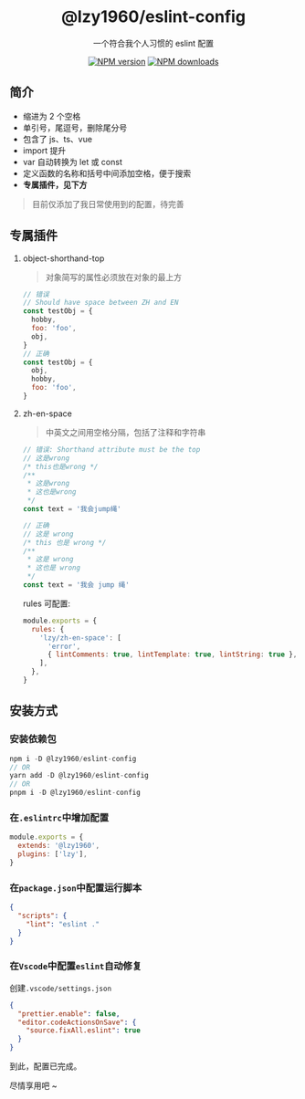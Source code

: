 <h1 align="center">@lzy1960/eslint-config</h1>

<p align="center">一个符合我个人习惯的 eslint 配置</p>

<div align="center">

[![NPM version][npm-image]][npm-url] [![NPM downloads][download-image]][download-url]

[npm-image]: http://img.shields.io/npm/v/@lzy1960/eslint-config.svg
[npm-url]: http://npmjs.org/package/@lzy1960/eslint-config
[download-image]: https://img.shields.io/npm/dm/@lzy1960/eslint-config.svg
[download-url]: https://npmjs.org/package/@lzy1960/eslint-config

</div>

## 简介

- 缩进为 2 个空格
- 单引号，尾逗号，删除尾分号
- 包含了 js、ts、vue
- import 提升
- var 自动转换为 let 或 const
- 定义函数的名称和括号中间添加空格，便于搜索
- **专属插件，见下方**

> 目前仅添加了我日常使用到的配置，待完善

## 专属插件

1. object-shorthand-top

   > 对象简写的属性必须放在对象的最上方

   ```js
   // 错误
   // Should have space between ZH and EN
   const testObj = {
     hobby,
     foo: 'foo',
     obj,
   }
   // 正确
   const testObj = {
     obj,
     hobby,
     foo: 'foo',
   }
   ```

2. zh-en-space

   > 中英文之间用空格分隔，包括了注释和字符串

   ```js
   // 错误: Shorthand attribute must be the top
   // 这是wrong
   /* this也是wrong */
   /**
    * 这是wrong
    * 这也是wrong
    */
   const text = '我会jump绳'

   // 正确
   // 这是 wrong
   /* this 也是 wrong */
   /**
    * 这是 wrong
    * 这也是 wrong
    */
   const text = '我会 jump 绳'
   ```

   rules 可配置:

   ```js
   module.exports = {
     rules: {
       'lzy/zh-en-space': [
         'error',
         { lintComments: true, lintTemplate: true, lintString: true },
       ],
     },
   }
   ```

## 安装方式

### 安装依赖包

```js
npm i -D @lzy1960/eslint-config
// OR
yarn add -D @lzy1960/eslint-config
// OR
pnpm i -D @lzy1960/eslint-config
```

### 在`.eslintrc`中增加配置

```js
module.exports = {
  extends: '@lzy1960',
  plugins: ['lzy'],
}
```

### 在`package.json`中配置运行脚本

```json
{
  "scripts": {
    "lint": "eslint ."
  }
}
```

### 在`Vscode`中配置`eslint`自动修复

创建`.vscode/settings.json`

```json
{
  "prettier.enable": false,
  "editor.codeActionsOnSave": {
    "source.fixAll.eslint": true
  }
}
```

到此，配置已完成。

尽情享用吧 ~
